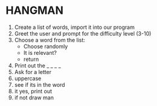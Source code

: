 # HANGMAN

1. Create a list of words, import it into our program
2. Greet the user and prompt for the difficulty level (3-10)
3. Choose a word from the list:
    - Choose randomly
    - It is relevant?
    - return
4. Print out the  _ _ _ _
5. Ask for a letter
6. uppercase
7. see if its in the word
8. it yes, print out
9. if not draw man

